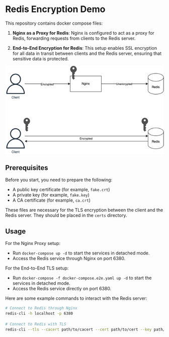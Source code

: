 # Redis Encryption Demo

This repository contains docker compose files:

1. **Nginx as a Proxy for Redis**: Nginx is configured to act as a proxy for Redis, forwarding requests from clients to the Redis server.

2. **End-to-End Encryption for Redis**: This setup enables SSL encryption for all data in transit between clients and the Redis server, ensuring that sensitive data is protected.

![diagram](diagram.png)

## Prerequisites

Before you start, you need to prepare the following:

- A public key certificate (for example, `fake.crt`)
- A private key (for example, `fake.key`)
- A CA certificate (for example, `ca.crt`)

These files are necessary for the TLS encryption between the client and the Redis server. They should be placed in the `certs` directory.

## Usage

For the Nginx Proxy setup:
- Run `docker-compose up -d` to start the services in detached mode.
- Access the Redis service through Nginx on port 6380.

For the End-to-End TLS setup:
- Run `docker-compose -f docker-compose.e2e.yaml up -d` to start the services in detached mode.
- Access the Redis service directly on port 6380.

Here are some example commands to interact with the Redis server:

```bash
# Connect to Redis through Nginx
redis-cli -h localhost -p 6380

# Connect to Redis with TLS
redis-cli --tls --cacert path/to/cacert --cert path/to/cert --key path/to/key -h localhost -p 6380
```
